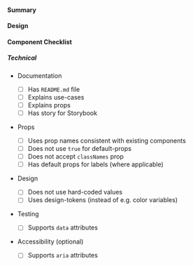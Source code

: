 #### Summary

#### Design

<!-- provide a link to the original design -->

[]()

#### Component Checklist

##### Technical

- Documentation

  - [ ] Has `README.md` file
  - [ ] Explains use-cases
  - [ ] Explains props
  - [ ] Has story for Storybook

- Props

  - [ ] Uses prop names consistent with existing components
  - [ ] Does not use `true` for default-props
  - [ ] Does not accept `classNames` prop
  - [ ] Has default props for labels (where applicable)

- Design

  - [ ] Does not use hard-coded values
  - [ ] Uses design-tokens (instead of e.g. color variables)

- Testing

  - [ ] Supports `data` attributes

- Accessibility (optional)
  - [ ] Supports `aria` attributes
